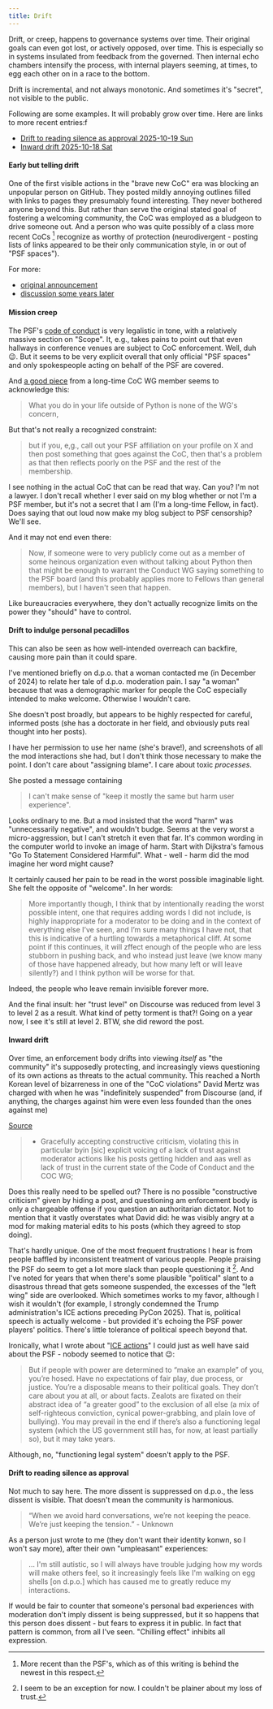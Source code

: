 ```yaml
---
title: Drift
---
```


Drift, or creep, happens to governance systems over time. Their original goals can even got lost, or actively opposed, over time. This is
especially so in systems insulated from feedback from the governed. Then internal echo chambers intensify the process, with internal players
seeming, at times, to egg each other on in a race to the bottom.

Drift is incremental, and not always monotonic. And sometimes it's "secret", not visible to the public.

Following are some examples. It will probably grow over time. Here are links to more recent entries:f

- [Drift to reading silence as approval 2025-10-19 Sun](#silence)
- [Inward drift 2025-10-18 Sat](#inner)

#### Early but telling drift

One of the first visible actions in the "brave new CoC" era was blocking an unpopular person on GitHub. They posted
mildly annoying outlines filled with links to pages they presumably found interesting. They never bothered anyone beyond this.
But rather than serve the original stated goal of fostering a welcoming community, the CoC was employed as a bludgeon to
drive someone out. And a person who was quite possibly of a class more recent CoCs [^cc] recognize as worthy of protection
(neurodivergent - posting lists of links appeared to be their only communication style, in or out of "PSF spaces").

[^cc]: More recent than the PSF's, which as of this writing is behind the newest in this respect.

For more:

- [original announcement](https://mail.python.org/archives/list/python-committers@python.org/message/EK5PNQSXC4J2RAEHDV6AAOVK4MJHRL6C)
- [discussion some years later](https://discuss.python.org/t/steering-council-nomination-raymond-hettinger-2021-term/5731/25)

#### Mission creep

The PSF's [code of conduct](https://policies.python.org/python.org/code-of-conduct/) is very legalistic in tone,
with a relatively massive section on "Scope". It, e.g., takes pains to point out that even hallways in conference
venues are subject to CoC enforcement. Well, duh :wink:. But it seems to be very explicit overall that only official
"PSF spaces" and only spokespeople acting on behalf of the PSF are covered.

And [a good piece](https://snarky.ca/what-the-psf-conduct-wg-does/) from a long-time CoC WG member seems to acknowledge this:

> What you do in your life outside of Python is none of the WG's concern,

But that's not really a recognized constraint:

> but if you, e,g., call out your PSF affiliation on your profile on X and then post something that goes against
> the CoC, then that's a problem as that then reflects poorly on the PSF and the rest of the membership.

I see nothing in the actual CoC that can be read that way. Can you? I'm not a lawyer. I don't recall whether
I ever said on my blog whether or not I'm a PSF member, but it's not a secret that I am (I'm a long-time Fellow,
in fact). Does saying that out loud now make my blog subject to PSF censorship? We'll see.

And it may not end even there:

> Now, if someone were to very publicly come out as a member of some heinous organization even without talking about
> Python then that might be enough to warrant the Conduct WG saying something to the PSF board (and this probably
> applies more to Fellows than general members), but I haven't seen that happen.

Like bureaucracies everywhere, they don't actually recognize limits on the power they "should" have to control.

#### Drift to indulge personal pecadillos

This can also be seen as how well-intended overreach can backfire, causing more pain than it could spare.

I've mentioned briefly on d.p.o. that a woman contacted me (in December of 2024) to relate her tale of d.p.o.
moderation pain. I say "a woman" because that was a demographic marker for people the CoC especially intended
to make welcome. Otherwise I wouldn't care.

She doesn't post broadly, but appears to be highly respected for careful, informed posts (she has a doctorate
in her field, and obviously puts real thought into her posts).

I have her permission to use her name (she's brave!), and screenshots of all the mod interactions she had, 
but I don't think those necessary to make the point. I don't care about "assigning blame". I care about
toxic _processes_.

She posted a message containing

> I can't make sense of "keep it mostly the same but harm user experience".

Looks ordinary to me. But a mod insisted that the word "harm" was "unnecessarily negative", and wouldn't budge.
Seems at the very worst a micro-aggression, but I can't stretch it even that far. It's common wording in the computer
world to invoke an image of harm. Start with Dijkstra's famous "Go To Statement Considered Harmful".
What - well - harm did the mod imagine her word might cause?

It certainly caused her pain to be read in the worst possible imaginable light. She felt the opposite
of "welcome". In her words:

> More importantly though, I think that by intentionally reading the worst possible intent, one that requires adding
> words I did not include, is highly inappropriate for a moderator to be doing and in the context of everything else
> I’ve seen, and I’m sure many things I have not, that this is indicative of a hurtling towards a metaphorical
> cliff. At some point if this continues, it will zffect enough of the people who are less stubborn in pushing back,
> and who instead just leave (we know many of those have happened already, but how many left or will leave silently?) and
> I think python will be worse for that.


Indeed, the people who leave remain invisible forever more.

And the final insult: her "trust level" on Discourse was reduced from level 3 to level 2 as a result. What kind
of petty torment is that?! Going on a year now, I see it's still at level 2. BTW, she did reword the post.

 <a id="inner"></a>
#### Inward drift

Over time, an enforcement body drifts into viewing _itself_ as "the community" it's supposedly protecting, and increasingly views questioning of its own actions as threats to the actual community. This reached a North Korean level of bizarreness in one of the "CoC violations" David Mertz was charged with when he was "indefinitely suspended" from Discourse (and, if anything, the charges against him were even less founded than the ones 
against me)

[Source](https://discuss.python.org/t/why-i-am-withdrawing-fellowship-status-in-psf/58301/4)

> - Gracefully accepting constructive criticism, violating this in particular byin [sic] explicit voicing of a lack of trust against moderator actions like his posts getting hidden and aas well as lack of trust in the current state of the Code of Conduct and the COC WG;

Does this really need to be spelled out? There is no possible "constructive criticism" given by hiding a post, and questioning am enforcement body is only a chargeable offense if you question an authoritarian dictator. Not to mention that it vastly overstates what David did: he was visibly angry at a mod for making material edits to his posts (which they agreed to stop doing).

That's hardly unique. One of the most frequent frustrations I hear is from people baffled by inconsistent treatment of various people. People praising the PSF do seem to get a lot more slack than people questioning it [^me]. And I've noted for years that when there's some plausible "political" slant to a disastrous thread that gets someone suspended, the excesses of the "left wing" side are overlooked. Which sometimes works to my favor, although I wish it wouldn't (for example, I strongly condemned the Trump administration's ICE actions preceding PyCon 2025). That is, political speech is actually welcome - but provided it's echoing the PSF power players' politics. There's little tolerance of political speech beyond that.

[^me]: I seem to be an exception for now. I couldn't be plainer about my loss of trust.

Ironically, what I wrote about "[ICE actions](https://discuss.python.org/t/pycon-us-2025-travel-guidance/85196/21)" I could just as well have said about the PSF - nobody seemed to notice that :wink::


> But if people with power are determined to “make an example” of you, you’re hosed. Have no expectations of fair play, due process, or justice. You’re a disposable means to their political goals. They don’t care about you at all, or about facts. Zealots are fixated on their abstract idea of “a greater good” to the exclusion of all else (a mix of self-righteous conviction, cynical power-grabbing, and plain love of bullying). You may prevail in the end if there’s also a functioning legal system (which the US government still has, for now, at least partially so), but it may take years.

Although, no, "functioning legal system" doesn't apply to the PSF.

<a id="silence"></a>
#### Drift to reading silence as approval

Not much to say here. The more dissent is suppressed on d.p.o., the less dissent is visible. That doesn't mean the community is harmonious.

> “When we avoid hard conversations, we’re not keeping the peace. We’re just keeping the tension.” - Unknown

As a person just wrote to me (they don't want their identity konwn, so I won't say more), after their own "umpleasant" experiences:

>  ... I'm still autistic, so I will always have trouble judging how my words will make others feel, so it increasingly feels like I'm walking on egg shells [on d.p.o.] which has caused me to greatly reduce my interactions.

If would be fair to counter that someone's personal bad experiences with moderation don't imply dissent is being suppressed, but it so happens that this person does dissent - but fears to express it in public. In fact that pattern is common, from all I've seen. "Chilling effect" inhibits all expression.

